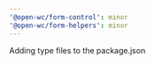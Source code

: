```yaml
---
'@open-wc/form-control': minor
'@open-wc/form-helpers': minor
---
```


Adding type files to the package.json
